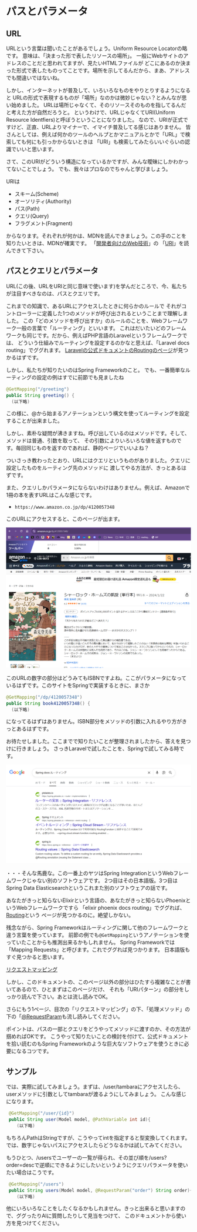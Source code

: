 # パスとパラメータ

## URL

URLという言葉は聞いたことがあるでしょう。Uniform Resource Locatorの略です。
意味は、「決まった形で表したリソースの場所」。
一般にWebサイトのアドレスのことだと思われてますが、見たいHTMLファイルが
どこにあるのか決まった形式で表したものってことです。場所を示してるんだから、まあ、アドレスでも間違いではないね。

しかし、インターネットが普及して、いろいろなものをやりとりするようになると
URLの形式で表現するものが「場所」なのかは微妙じゃない？とみんなが思い始めました。
URLは場所じゃなくて、そのリソースそのものを指してるんだと考えた方が自然だろうと。
というわけで、URLじゃなくてURI(Uniform Resource Identfiers)と呼ぼうということになりました。
なので、URIが正式ですけど、正直、URLよりマイナーで、イマイチ普及してる感じはありません。
皆さんとしては、例えば何かのツールのヘルプとかマニュアルとかで「URL」で検索しても何にも引っかからないときは
「URI」も検索してみたらいいぐらいの認識でいいと思います。

さて、このURIがどういう構造になっているかですが、みんな曖昧にしかわかってないことでしょう。
でも、我々はプロなのでちゃんと学びましょう。

URIは
* スキーム(Scheme)
* オーソリティ(Authority)
* パス(Path)
* クエリ(Query)
* フラグメント(Fragment)

からなります。それぞれが何かは、MDNを読んできましょう。この手のことを知りたいときは、MDNが確実です。
「[開発者向けのWeb技術](https://developer.mozilla.org/ja/docs/Web)」の
「[URI](https://developer.mozilla.org/ja/docs/Web/URI)」を読んできて下さい。

## パスとクエリとパラメータ

URL(この後、URLをURIと同じ意味で使います)を学んだところで、今、私たちが注目すべきなのは、パスとクエリです。

これまでの知識で、あるURLにアクセスしたときに何らかのルールで
それがコントローラーに定義した1つのメソッドが呼び出されるということまで理解しました。
この「どのメソッドを呼び出すか」のルールのことを、Webフレームワーク一般の言葉で「ルーティング」といいます。
これはだいたいどのフレームワークも同じです。だから、例えばPHP言語のLaravelというフレームワークでは、
どういう仕組みでルーティングを設定するのかなと思えば、「Laravel docs routing」でググれます。
[Laravelの公式ドキュメントのRoutingのページ](https://laravel.com/docs/12.x/routing)が見つかるはずです。

しかし、私たちが知りたいのはSpring Frameworkのこと。
でも、一番簡単なルーティングの設定の例はすでに前節でも見ましたね

```java
@GetMapping("/greeting")
public String greeting() {
  (以下略)
```

この様に、@から始まるアノテーションという構文を使ってルーティングを設定することが出来ました。

しかし、素朴な疑問が沸きますね。呼び出しているのはメソッドです。そして、メソッドは普通、引数を取って、
その引数によりいろいろな値を返すものです。毎回同じものを返すのであれば、静的ページでいいよね？

ついさっき教わったとおり、URLにはクエリというものがありました。クエリに設定したものをルーティング先のメソッドに
渡してやる方法が、きっとあるはずです。

また、クエリしかパラメータにならないわけはありません。例えば、Amazonで1冊の本を表すURLはこんな感じです。

* `https://www.amazon.co.jp/dp/4120057348`

このURLにアクセスすると、このページが出ます。

![Amazonの「シャーロック・ホームズの凱旋」のページ](pic/path_param1.png)

このURLの数字の部分はどうみてもISBNですよね。ここがパラメータになっているはずです。このサイトをSpringで実装するときに、まさか

```java
@GetMapping("/dp/4120057348")
public String book4120057348() {
  (以下略)
```

になってるはずはありません。ISBN部分をメソッドの引数に入れるやり方がきっとあるはずです。

お待たせしました。ここまでで知りたいことが整理されましたから、答えを見つけに行きましょう。
さっきLaravelで試したことを、Springで試してみる時です。

![期待のものが含まれない検索結果](pic/path_param2.png)

・・・そんな馬鹿な。この一番上のヤツはSpring IntegrationというWebフレームワークじゃない別のソフトウェアです。
2つ目はその日本語版。3つ目はSpring Data Elasticsearchというこれまた別のソフトウェアの話です。

あなたがきっと知らないElixirという言語の、あなたがきっと知らないPhoenixというWebフレームワークですら
「elixir phoenix docs routing」でググれば、[Routing](https://hexdocs.pm/phoenix/routing.html)という
ページが見つかるのに。絶望しかない。

残念ながら、Spring Frameworkはルーティングに関して他のフレームワークと違う言葉を使っています。
前節の例でも`@GetMapping`というアノテーションを使っていたことからも推測出来るかもしれません。
Spring Frameworkでは「Mapping Requests」と呼びます。これでググれば見つかります。
日本語版もすぐ見つかると思います。

[リクエストマッピング](https://spring.pleiades.io/spring-framework/reference/web/webmvc/mvc-controller/ann-requestmapping.html)

しかし、このドキュメントの、このページ以外の部分はひたすら複雑なことが書いてあるので、ひとまずはこのページだけ、
それも「URIパターン」の部分をしっかり読んで下さい。あとは流し読みでOK。

さらにもう1ページ、目次の「リクエストマッピング」の下、「処理メソッド」の下の「[@RequestParam](https://spring.pleiades.io/spring-framework/reference/web/webmvc/mvc-controller/ann-methods/requestparam.html)も流し読みしてください。

ポイントは、パスの一部とクエリをどうやってメソッドに渡すのか、その方法が掴めればOKです。
こうやって知りたいことの検討を付けて、公式ドキュメントを拾い読むのもSpring Frameworkのような巨大なソフトウェアを使うときに必要になるコツです。

## サンプル

では、実際に試してみましょう。まずは、/user/tambaraにアクセスしたら、userメソッドに引数としてtambaraが渡るようにしてみましょう。
こんな感じになります。

```java
 @GetMapping("/user/{id}")
 public String user(Model model, @PathVariable int id){
    (以下略)
```

もちろんPathはStringですが、こうやってintを指定すると型変換してくれます。では、数字じゃないパスにアクセスしたらどうなるかは試してみてください。

もうひとつ、/usersでユーザーの一覧が得られ、その並び順を/users?order=descで逆順にできるようにしたいというようにクエリパラメータを使いたい場合はこうです。

```java
 @GetMapping("/users")
 public String users(Model model, @RequestParam("order") String order){
    (以下略)
```

他にいろいろなことをしたくなるかもしれません。きっと出来ると思いますので、ググったりAIに質問したりして見当をつけて、
このドキュメントから使い方を見つけてください。

